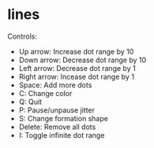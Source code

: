 # lines

Controls:
- Up arrow: Increase dot range by 10
- Down arrow: Decrease dot range by 10
- Left arrow: Decrease dot range by 1
- Right arrow: Incease dot range by 1
- Space: Add more dots
- C: Change color
- Q: Quit
- P: Pause/unpause jitter
- S: Change formation shape
- Delete: Remove all dots
- I: Toggle infinite dot range
